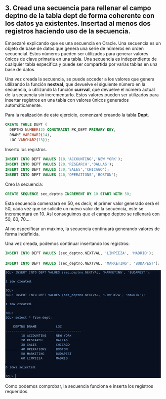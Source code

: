 ## 3. Cread una secuencia para rellenar el campo deptno de la tabla dept de forma coherente con los datos ya existentes. Insertad al menos dos registros haciendo uso de la secuencia.

Empezaré explicando que es una secuencia en Oracle. Una secuencia es un objeto de base de datos que genera una serie de números en orden secuencial. Estos números pueden ser utilizados para generar valores únicos de clave primaria en una tabla. Una secuencia es independiente de cualquier tabla específica y puede ser compartida por varias tablas en una base de datos.

Una vez creada la secuencia, se puede acceder a los valores que genera utilizando la función **nextval**, que devuelve el siguiente número en la secuencia, o utilizando la función **currval**, que devuelve el número actual de la secuencia sin incrementarlo. Estos valores pueden ser utilizados para insertar registros en una tabla con valores únicos generados automáticamente.

Para la realización de este ejercicio, comenzaré creando la tabla **Dept**.

```sql
CREATE TABLE DEPT (
  DEPTNO NUMBER(2) CONSTRAINT PK_DEPT PRIMARY KEY,
  DNAME VARCHAR2(14),
  LOC VARCHAR2(13));
```

Inserto los registros.

```sql
INSERT INTO DEPT VALUES (10,'ACCOUNTING','NEW YORK');
INSERT INTO DEPT VALUES (20,'RESEARCH','DALLAS');
INSERT INTO DEPT VALUES (30,'SALES','CHICAGO');
INSERT INTO DEPT VALUES (40,'OPERATIONS','BOSTON');
```

Creo la secuencia:

```sql
CREATE SEQUENCE sec_deptno INCREMENT BY 10 START WITH 50;
```

Esta secuencia comenzará en 50, es decir, el primer valor generado será el 50, cada vez que se solicite un nuevo valor de la secuencia, este se incrementará en 10. Así conseguimos que el campo deptno se rellenará con 50, 60, 70....

Al no especificar un máximo, la secuencia continuará generando valores de forma indefinida.

Una vez creada, podemos continuar insertando los registros:

```sql
INSERT INTO DEPT VALUES (sec_deptno.NEXTVAL, 'LIMPIEZA', 'MADRID');

INSERT INTO DEPT VALUES (sec_deptno.NEXTVAL, 'MARKETING', 'BUDAPEST');
```

![Grupal](img/Ejer3.png)

Como podemos comprobar, la secuencia funciona e inserta los registros requeridos.